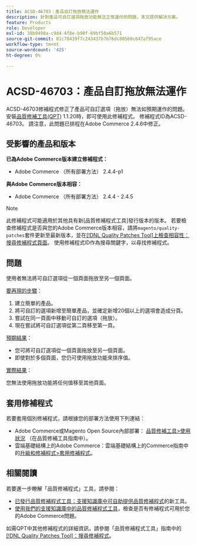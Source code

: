 ```yaml
---
title: ACSD-46703：產品自訂拖放無法運作
description: 針對產品可自訂選項拖放功能無法正常運作的問題，本文提供解決方案。
feature: Products
role: Developer
exl-id: 38b9490a-c9d4-4f8e-b90f-69bf50a6b571
source-git-commit: 81c78439f7c243437b7b76dc80560c847af95ace
workflow-type: tm+mt
source-wordcount: '425'
ht-degree: 0%

---
```


# ACSD-46703：產品自訂拖放無法運作

ACSD-46703修補程式修正了產品可自訂選項（拖放）無法如預期運作的問題。 安裝[品質修補工具(QPT)](https://experienceleague.adobe.com/en/docs/commerce-knowledge-base/kb/announcements/commerce-announcements/magento-quality-patches-released-new-tool-to-self-serve-quality-patches) 1.1.20時，即可使用此修補程式。 修補程式ID為ACSD-46703。 請注意，此問題已排程在Adobe Commerce 2.4.6中修正。

## 受影響的產品和版本

**已為Adobe Commerce版本建立修補程式：**

* Adobe Commerce （所有部署方法） 2.4.4-p1

**與Adobe Commerce版本相容：**

* Adobe Commerce （所有部署方法） 2.4.4 - 2.4.5

>[!NOTE]
>
>此修補程式可能適用於其他具有新[品質修補程式工具]發行版本的版本。 若要檢查修補程式是否與您的Adobe Commerce版本相容，請將`magento/quality-patches`套件更新至最新版本，並在[[!DNL Quality Patches Tool]上檢查相容性：搜尋修補程式頁面](https://experienceleague.adobe.com/tools/commerce-quality-patches/index.html)。 使用修補程式ID作為搜尋關鍵字，以尋找修補程式。

## 問題

使用者無法將可自訂選項從一個頁面拖放至另一個頁面。

<u>要再現的步驟</u>：

1. 建立簡單的產品。
1. 將可自訂的選項新增至簡單產品，並確定新增20個以上的選項會造成分頁。
1. 嘗試在同一頁面中移動可自訂的選項（拖放）。
1. 現在嘗試將可自訂選項從第二頁移至第一頁。

<u>預期結果</u>：

* 您可將可自訂選項從一個頁面拖放至另一個頁面。
* 即使對於多個頁面，您仍可使用拖放功能來排序值。

<u>實際結果</u>：

您無法使用拖放功能將任何值移至其他頁面。

## 套用修補程式

若要套用個別修補程式，請根據您的部署方法使用下列連結：

* Adobe Commerce或Magento Open Source內部部署： [品質修補工具>使用狀況](/help/tools/quality-patches-tool/usage.md) （在品質修補工具指南中）。
* 雲端基礎結構上的Adobe Commerce：雲端基礎結構上的Commerce指南中的[升級和修補程式>套用修補程式](https://experienceleague.adobe.com/docs/commerce-cloud-service/user-guide/develop/upgrade/apply-patches.html)。

## 相關閱讀

若要進一步瞭解「品質修補程式」工具，請參閱：

* [已發行品質修補程式工具：支援知識庫中可自助提供品質修補程式](https://experienceleague.adobe.com/en/docs/commerce-knowledge-base/kb/announcements/commerce-announcements/magento-quality-patches-released-new-tool-to-self-serve-quality-patches)的新工具。
* [使用我們的支援知識庫中的品質修補程式工具](https://experienceleague.adobe.com/docs/commerce-knowledge-base/kb/support-tools/patches/check-patch-for-magento-issue-with-magento-quality-patches.html)，檢查是否有修補程式可用於您的Adobe Commerce問題。

如需QPT中其他修補程式的詳細資訊，請參閱「品質修補程式工具」指南中的[[!DNL Quality Patches Tool]：搜尋修補程式](https://experienceleague.adobe.com/tools/commerce-quality-patches/index.html)。
